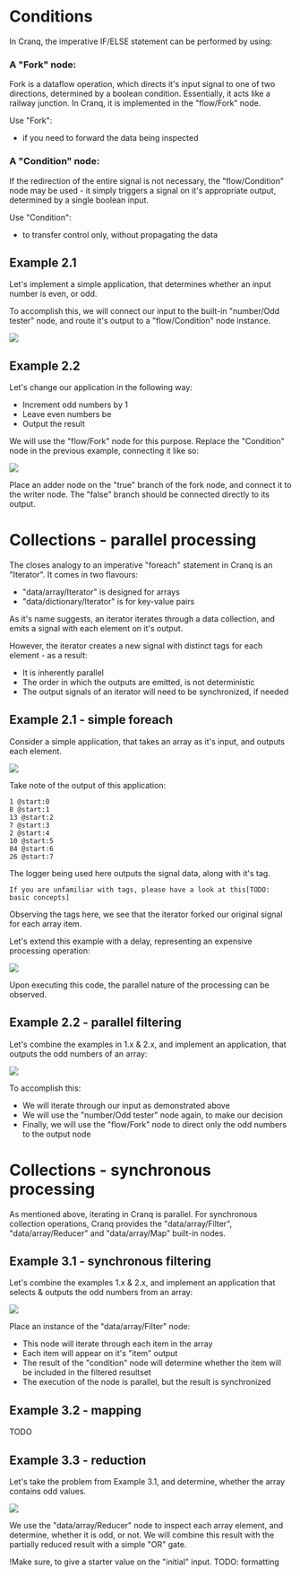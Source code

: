 # Conditions

In Cranq, the imperative IF/ELSE statement can be performed by using:

### A "Fork" node:

Fork is a dataflow operation, which directs it's input signal to one of two directions, determined by a boolean condition. Essentially, it acts like a railway junction. In Cranq, it is implemented in the "flow/Fork" node.

Use "Fork":
- if you need to forward the data being inspected

### A "Condition" node:

If the redirection of the entire signal is not necessary, the "flow/Condition" node may be used - it simply triggers a signal on it's appropriate output, determined by a single boolean input.

Use "Condition":
- to transfer control only, without propagating the data



## Example 2.1

Let's implement a simple application, that determines whether an input number is even, or odd.

To accomplish this, we will connect our input to the built-in "number/Odd tester" node, and route it's output to a "flow/Condition" node instance.

![](2021-07-09-13-56-48.png)

## Example 2.2

Let's change our application in the following way:
- Increment odd numbers by 1
- Leave even numbers be
- Output the result

We will use the "flow/Fork" node for this purpose. Replace the "Condition" node in the previous example, connecting it like so:

![](2021-07-09-14-10-37.png)


Place an adder node on the "true" branch of the fork node, and connect it to the writer node. The "false" branch should be connected directly to its output.

# Collections - parallel processing

The closes analogy to an imperative "foreach" statement in Cranq is an "Iterator". It comes in two flavours:
- "data/array/Iterator" is designed for arrays
- "data/dictionary/Iterator" is for key-value pairs

As it's name suggests, an iterator iterates through a data collection, and emits a signal with each element on it's output. 

However, the iterator creates a new signal with distinct tags for each element - as a result:
- It is inherently parallel
- The order in which the outputs are emitted, is not deterministic
- The output signals of an iterator will need to be synchronized, if needed

## Example 2.1 - simple foreach

Consider a simple application, that takes an array as it's input, and outputs each element.

![](2021-07-09-12-34-21.png)

Take note of the output of this application:
```
1 @start:0
8 @start:1
13 @start:2
7 @start:3
2 @start:4
10 @start:5
84 @start:6
26 @start:7
```
The logger being used here outputs the signal data, along with it's tag. 
```
If you are unfamiliar with tags, please have a look at this[TODO: basic concepts]
```
Observing the tags here, we see that the iterator forked our original signal for each array item.

Let's extend this example with a delay, representing an expensive processing operation:

![](2021-07-09-13-27-37.png)

Upon executing this code, the parallel nature of the processing can be observed.

## Example 2.2 - parallel filtering

Let's combine the examples in 1.x & 2.x, and implement an application, that outputs the odd numbers of an array:

![](2021-07-12-12-43-47.png)

To accomplish this:
- We will iterate through our input as demonstrated above
- We will use the "number/Odd tester" node again, to make our decision
- Finally, we will use the "flow/Fork" node to direct only the odd numbers to the output node


# Collections - synchronous processing

As mentioned above, iterating in Cranq is parallel. For synchronous collection operations, Cranq provides the "data/array/Filter", "data/array/Reducer" and "data/array/Map" built-in nodes.



## Example 3.1 - synchronous filtering

Let's combine the examples 1.x & 2.x, and implement an application that selects & outputs the odd numbers from an array:

![](2021-07-09-14-20-34.png)

Place an instance of the "data/array/Filter" node:
- This node will iterate through each item in the array
- Each item will appear on it's "item" output
- The result of the "condition" node will determine whether the item will be included in the filtered resultset
- The execution of the node is parallel, but the result is synchronized

## Example 3.2 - mapping

TODO

## Example 3.3 - reduction

Let's take the problem from Example 3.1, and determine, whether the array contains odd values.

![](2021-07-09-15-33-39.png)

We use the "data/array/Reducer" node to inspect each array element, and determine, whether it is odd, or not. We will combine this result with the partially reduced result with a simple "OR" gate.

!Make sure, to give a starter value on the "initial" input. TODO: formatting




